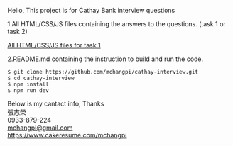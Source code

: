 Hello, This project is for Cathay Bank interview questions

1.All HTML/CSS/JS files containing the answers to the questions.
(task 1 or task 2)

[All HTML/CSS/JS files for task 1]()

2.README.md containing the instruction to build and run the code.

```
$ git clone https://github.com/mchangpi/cathay-interview.git
$ cd cathay-interview
$ npm install
$ npm run dev
```

Below is my cantact info, Thanks  
張志榮  
0933-879-224  
mchangpi@gmail.com  
https://www.cakeresume.com/mchangpi
